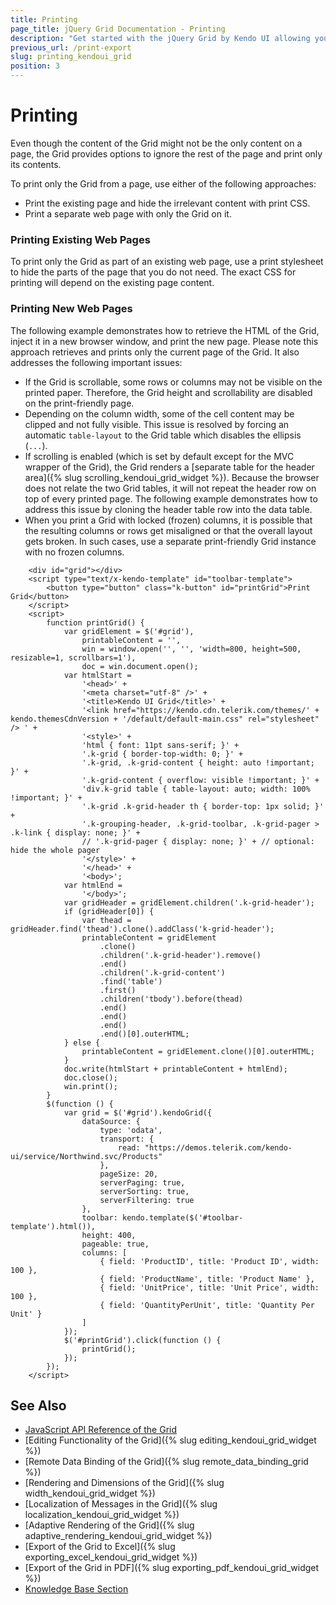 ```yaml
---
title: Printing
page_title: jQuery Grid Documentation - Printing
description: "Get started with the jQuery Grid by Kendo UI allowing you to select only the Grid content on a page for printing."
previous_url: /print-export
slug: printing_kendoui_grid
position: 3
---
```


# Printing

Even though the content of the Grid might not be the only content on a page, the Grid provides options to ignore the rest of the page and print only its contents.

To print only the Grid from a page, use either of the following approaches:
* Print the existing page and hide the irrelevant content with print CSS.
* Print a separate web page with only the Grid on it.

### Printing Existing Web Pages

To print only the Grid as part of an existing web page, use a print stylesheet to hide the parts of the page that you do not need. The exact CSS for printing will depend on the existing page content.

### Printing New Web Pages

The following example demonstrates how to retrieve the HTML of the Grid, inject it in a new browser window, and print the new page. Please note this approach retrieves and prints only the current page of  the Grid.
It also addresses the following important issues:
* If the Grid is scrollable, some rows or columns may not be visible on the printed paper. Therefore, the Grid height and scrollability are disabled on the print-friendly page.
* Depending on the column width, some of the cell content may be clipped and not fully visible. This issue is resolved by forcing an automatic `table-layout` to the Grid table which disables the ellipsis (`...`).
* If scrolling is enabled (which is set by default except for the MVC wrapper of the Grid), the Grid renders a [separate table for the header area]({% slug scrolling_kendoui_grid_widget %}). Because the browser does not relate the two Grid tables, it will not repeat the header row on top of every printed page. The following example demonstrates how to address this issue by cloning the header table row into the data table.
* When you print a Grid with locked (frozen) columns, it is possible that the resulting columns or rows get misaligned or that the overall layout gets broken. In such cases, use a separate print-friendly Grid instance with no frozen columns.

```dojo
    <div id="grid"></div>
    <script type="text/x-kendo-template" id="toolbar-template">
        <button type="button" class="k-button" id="printGrid">Print Grid</button>
    </script>
    <script>
        function printGrid() {
            var gridElement = $('#grid'),
                printableContent = '',
                win = window.open('', '', 'width=800, height=500, resizable=1, scrollbars=1'),
                doc = win.document.open();
            var htmlStart =
                '<head>' +
                '<meta charset="utf-8" />' +
                '<title>Kendo UI Grid</title>' +
                '<link href="https://kendo.cdn.telerik.com/themes/' + kendo.themesCdnVersion + '/default/default-main.css" rel="stylesheet" /> ' +
                '<style>' +
                'html { font: 11pt sans-serif; }' +
                '.k-grid { border-top-width: 0; }' +
                '.k-grid, .k-grid-content { height: auto !important; }' +
                '.k-grid-content { overflow: visible !important; }' +
                'div.k-grid table { table-layout: auto; width: 100% !important; }' +
                '.k-grid .k-grid-header th { border-top: 1px solid; }' +
                '.k-grouping-header, .k-grid-toolbar, .k-grid-pager > .k-link { display: none; }' +
                // '.k-grid-pager { display: none; }' + // optional: hide the whole pager
                '</style>' +
                '</head>' +
                '<body>';
            var htmlEnd =
                '</body>';
            var gridHeader = gridElement.children('.k-grid-header');
            if (gridHeader[0]) {
                var thead = gridHeader.find('thead').clone().addClass('k-grid-header');
                printableContent = gridElement
                    .clone()
                    .children('.k-grid-header').remove()
                    .end()
                    .children('.k-grid-content')
                    .find('table')
                    .first()
                    .children('tbody').before(thead)
                    .end()
                    .end()
                    .end()
                    .end()[0].outerHTML;
            } else {
                printableContent = gridElement.clone()[0].outerHTML;
            }
            doc.write(htmlStart + printableContent + htmlEnd);
            doc.close();
            win.print();
        }
        $(function () {
            var grid = $('#grid').kendoGrid({
                dataSource: {
                    type: 'odata',
                    transport: {
                        read: "https://demos.telerik.com/kendo-ui/service/Northwind.svc/Products"
                    },
                    pageSize: 20,
                    serverPaging: true,
                    serverSorting: true,
                    serverFiltering: true
                },
                toolbar: kendo.template($('#toolbar-template').html()),
                height: 400,
                pageable: true,
                columns: [
                    { field: 'ProductID', title: 'Product ID', width: 100 },
                    { field: 'ProductName', title: 'Product Name' },
                    { field: 'UnitPrice', title: 'Unit Price', width: 100 },
                    { field: 'QuantityPerUnit', title: 'Quantity Per Unit' }
                ]
            });
            $('#printGrid').click(function () {
                printGrid();
            });
        });
    </script>
```

## See Also

* [JavaScript API Reference of the Grid](/api/javascript/ui/grid)
* [Editing Functionality of the Grid]({% slug editing_kendoui_grid_widget %})
* [Remote Data Binding of the Grid]({% slug remote_data_binding_grid %})
* [Rendering and Dimensions of the Grid]({% slug width_kendoui_grid_widget %})
* [Localization of Messages in the Grid]({% slug localization_kendoui_grid_widget %})
* [Adaptive Rendering of the Grid]({% slug adaptive_rendering_kendoui_grid_widget %})
* [Export of the Grid to Excel]({% slug exporting_excel_kendoui_grid_widget %})
* [Export of the Grid in PDF]({% slug exporting_pdf_kendoui_grid_widget %})
* [Knowledge Base Section](/knowledge-base)

